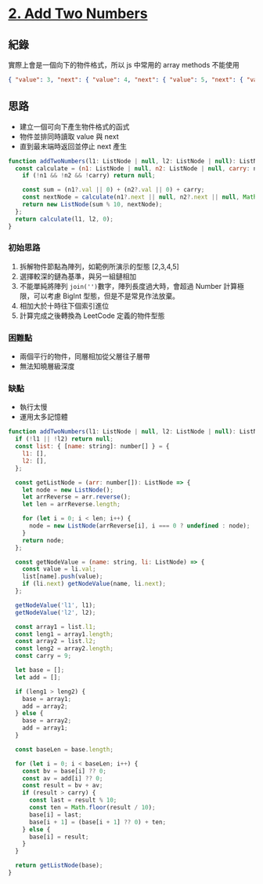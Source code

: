 # [2. Add Two Numbers](https://leetcode.com/problems/add-two-numbers/)

## 紀錄
實際上會是一個向下的物件格式，所以 js 中常用的 array methods 不能使用
```json
{ "value": 3, "next": { "value": 4, "next": { "value": 5, "next": { "value": 6, "next": null } } } }
```

## 思路
 - 建立一個可向下產生物件格式的函式
 - 物件並排同時讀取 value 與 next
 - 直到最末端時返回並停止 next 產生

```javascript
function addTwoNumbers(l1: ListNode | null, l2: ListNode | null): ListNode | null {
  const calculate = (n1: ListNode | null, n2: ListNode | null, carry: number): ListNode | null => {
    if (!n1 && !n2 && !carry) return null;

    const sum = (n1?.val || 0) + (n2?.val || 0) + carry;
    const nextNode = calculate(n1?.next || null, n2?.next || null, Math.floor(sum / 10));
    return new ListNode(sum % 10, nextNode);
  };
  return calculate(l1, l2, 0);
}
```

### 初始思路
  1. 拆解物件節點為陣列，如範例所演示的型態 [2,3,4,5]
  2. 選擇較深的鏈為基準，與另一組鏈相加
  3. 不能單純將陣列 `join('')`數字，陣列長度過大時，會超過 Number 計算極限，可以考慮 BigInt 型態，但是不是常見作法放棄。
  4. 相加大於十時往下個索引進位
  5. 計算完成之後轉換為 LeetCode 定義的物件型態

### 困難點
 - 兩個平行的物件，同層相加從父層往子層帶
 - 無法知曉層級深度

### 缺點
 - 執行太慢
 - 運用太多記憶體

```javascript
function addTwoNumbers(l1: ListNode | null, l2: ListNode | null): ListNode | null {
  if (!l1 || !l2) return null;
  const list: { [name: string]: number[] } = {
    l1: [],
    l2: [],
  };

  const getListNode = (arr: number[]): ListNode => {
    let node = new ListNode();
    let arrReverse = arr.reverse();
    let len = arrReverse.length;

    for (let i = 0; i < len; i++) {
      node = new ListNode(arrReverse[i], i === 0 ? undefined : node);
    }
    return node;
  };

  const getNodeValue = (name: string, li: ListNode) => {
    const value = li.val;
    list[name].push(value);
    if (li.next) getNodeValue(name, li.next);
  };

  getNodeValue('l1', l1);
  getNodeValue('l2', l2);

  const array1 = list.l1;
  const leng1 = array1.length;
  const array2 = list.l2;
  const leng2 = array2.length;
  const carry = 9;

  let base = [];
  let add = [];

  if (leng1 > leng2) {
    base = array1;
    add = array2;
  } else {
    base = array2;
    add = array1;
  }

  const baseLen = base.length;

  for (let i = 0; i < baseLen; i++) {
    const bv = base[i] ?? 0;
    const av = add[i] ?? 0;
    const result = bv + av;
    if (result > carry) {
      const last = result % 10;
      const ten = Math.floor(result / 10);
      base[i] = last;
      base[i + 1] = (base[i + 1] ?? 0) + ten;
    } else {
      base[i] = result;
    }
  }

  return getListNode(base);
}
```


